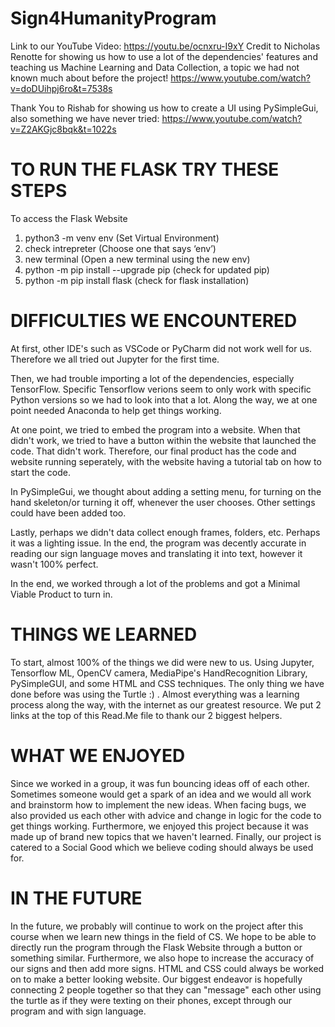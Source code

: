 # Sign4HumanityProgram

Link to our YouTube Video: https://youtu.be/ocnxru-I9xY
Credit to Nicholas Renotte for showing us how to use a lot of the dependencies' features and teaching us Machine Learning and Data Collection, a topic we had not known much about before the project! https://www.youtube.com/watch?v=doDUihpj6ro&t=7538s

Thank You to Rishab for showing us how to create a UI using PySimpleGui, also something we have never tried: https://www.youtube.com/watch?v=Z2AKGjc8bqk&t=1022s

# TO RUN THE FLASK TRY THESE STEPS
To access the Flask Website
1) python3 -m venv env (Set Virtual Environment)
2) check intrepreter (Choose one that says ‘env’)
3) new terminal (Open a new terminal using the new env)
4) python -m pip install --upgrade pip (check for updated pip)
5) python -m pip install flask (check for flask installation)

# DIFFICULTIES WE ENCOUNTERED
At first, other IDE's such as VSCode or PyCharm did not work well for us. Therefore we all tried out Jupyter for the first time. 

Then, we had trouble importing a lot of the dependencies, especially TensorFlow. Specific Tensorflow verions seem to only work with specific Python versions so we had to look into that a lot. Along the way, we at one point needed Anaconda to help get things working. 

At one point, we tried to embed the program into a website. When that didn't work, we tried to have a button within the website that launched the code. That didn't work. Therefore, our final product has the code and website running seperately, with the website having a tutorial tab on how to start the code. 

In PySimpleGui, we thought about adding a setting menu, for turning on the hand skeleton/or turning it off, whenever the user chooses. Other settings could have been added too. 

Lastly, perhaps we didn't data collect enough frames, folders, etc. Perhaps it was a lighting issue. In the end, the program was decently accurate in reading our sign language moves and translating it into text, however it wasn't 100% perfect.

In the end, we worked through a lot of the problems and got a Minimal Viable Product to turn in. 

# THINGS WE LEARNED
To start, almost 100% of the things we did were new to us. Using Jupyter, Tensorflow ML, OpenCV camera, MediaPipe's HandRecognition Library, PySimpleGUI, and some HTML and CSS techniques. The only thing we have done before was using the Turtle :)  . Almost everything was a learning process along the way, with the internet as our greatest resource. We put 2 links at the top of this Read.Me file to thank our 2 biggest helpers.

# WHAT WE ENJOYED
Since we worked in a group, it was fun bouncing ideas off of each other. Sometimes someone would get a spark of an idea and we would all work and brainstorm how to implement the new ideas. When facing bugs, we also provided us each other with advice and change in logic for the code to get things working. Furthermore, we enjoyed this project because it was made up of brand new topics that we haven't learned. Finally, our project is catered to a Social Good which we believe coding should always be used for. 

# IN THE FUTURE
In the future, we probably will continue to work on the project after this course when we learn new things in the field of CS. We hope to be able to directly run the program through the Flask Website through a button or something similar. Furthermore, we also hope to increase the accuracy of our signs and then add more signs. HTML and CSS could always be worked on to make a better looking website. Our biggest endeavor is hopefully connecting 2 people together so that they can "message" each other using the turtle as if they were texting on their phones, except through our program and with sign language. 










